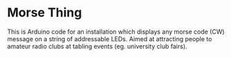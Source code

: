 # Morse Thing

This is Arduino code for an installation which displays any morse code (CW) message on a string of addressable LEDs. Aimed at attracting people to amateur radio clubs at tabling events (eg. university club fairs).
